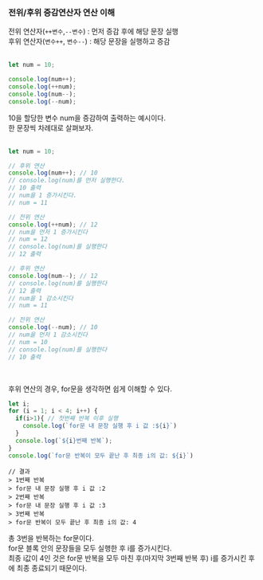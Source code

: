 ### 전위/후위 증감연산자 연산 이해

전위 연산자(`++변수`,`--변수`) : 먼저 증감 후에 해당 문장 실행\
후위 연산자(`변수++`, `변수--`) : 해당 문장을 실행하고 증감
<br><br>
```js
let num = 10;

console.log(num++);
console.log(++num);
console.log(num--);
console.log(--num);
```
10을 할당한 변수 num을 증감하여 출력하는 예시이다.\
한 문장씩 차례대로 살펴보자.
<br><br>
```js
let num = 10;

// 후위 연산
console.log(num++); // 10
// console.log(num)를 먼저 실행한다.
// 10 출력
// num을 1 증가시킨다.
// num = 11

// 전위 연산
console.log(++num); // 12
// num을 먼저 1 증가시킨다
// num = 12
// console.log(num)를 실행한다
// 12 출력

// 후위 연산
console.log(num--); // 12
// console.log(num)를 실행한다
// 12 출력
// num을 1 감소시킨다
// num = 11

// 전위 연산
console.log(--num); // 10
// num을 먼저 1 감소시킨다
// num = 10
// console.log(num)를 실행한다
// 10 출력
```
<br>

후위 연산의 경우, for문을 생각하면 쉽게 이해할 수 있다.
```js
let i;
for (i = 1; i < 4; i++) {
  if(i>1){ // 첫번째 반복 이후 실행
    console.log(`for문 내 문장 실행 후 i 값 :${i}`)
  } 
  console.log(`${i}번째 반복`);
}
console.log(`for문 반복이 모두 끝난 후 최종 i의 값: ${i}`)
```

```
// 결과
> 1번째 반복 
> for문 내 문장 실행 후 i 값 :2 
> 2번째 반복 
> for문 내 문장 실행 후 i 값 :3 
> 3번째 반복 
> for문 반복이 모두 끝난 후 최종 i의 값: 4
```
총 3번을 반복하는 for문이다.\
for문 블록 안의 문장들을 모두 실행한 후 i를 증가시킨다.\
최종 i값이 4인 것은 for문 반복을 모두 마친 후(마지막 3번째 반복 후) i를 증가시킨 후에 최종 종료되기 때문이다.

